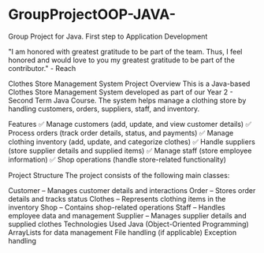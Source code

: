 # GroupProjectOOP-JAVA-
Group Project for Java. First step to Application Development

"I am honored with greatest gratitude to be part of the team. Thus, I feel honored and would love to you my greatest gratitude to be part of the contributor."
                                                    - Reach

Clothes Store Management System
Project Overview
This is a Java-based Clothes Store Management System developed as part of our Year 2 - Second Term Java Course. The system helps manage a clothing store by handling customers, orders, suppliers, staff, and inventory.

Features
✅ Manage customers (add, update, and view customer details)
✅ Process orders (track order details, status, and payments)
✅ Manage clothing inventory (add, update, and categorize clothes)
✅ Handle suppliers (store supplier details and supplied items)
✅ Manage staff (store employee information)
✅ Shop operations (handle store-related functionality)

Project Structure
The project consists of the following main classes:

Customer – Manages customer details and interactions
Order – Stores order details and tracks status
Clothes – Represents clothing items in the inventory
Shop – Contains shop-related operations
Staff – Handles employee data and management
Supplier – Manages supplier details and supplied clothes
Technologies Used
Java (Object-Oriented Programming)
ArrayLists for data management
File handling (if applicable)
Exception handling

